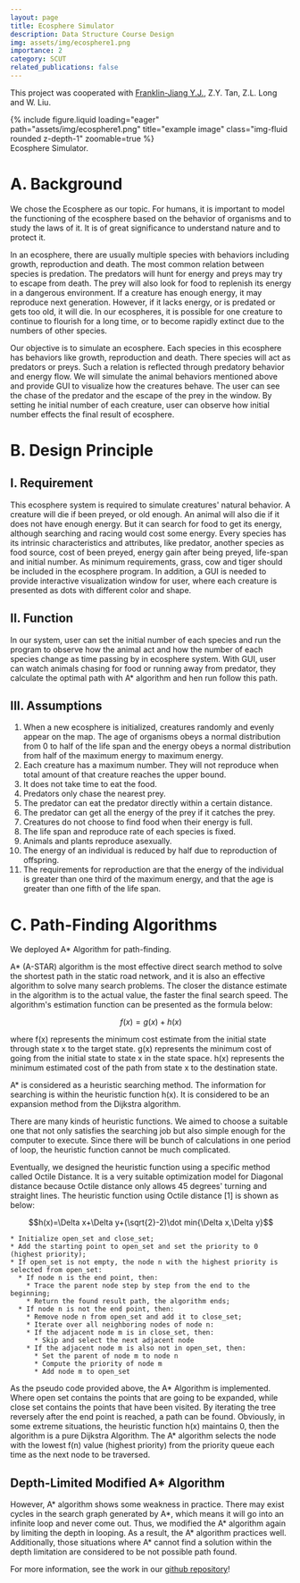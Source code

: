 ```yaml
---
layout: page
title: Ecosphere Simulator
description: Data Structure Course Design
img: assets/img/ecosphere1.png
importance: 2
category: SCUT
related_publications: false
---
```


This project was cooperated with <a href='https://github.com/Franklin-Jiang'>Franklin-Jiang Y.J.</a>, Z.Y. Tan, Z.L. Long and W. Liu.

<div class="row">
    <div class="col-sm mt-3 mt-md-0">
        {% include figure.liquid loading="eager" path="assets/img/ecosphere1.png" title="example image" class="img-fluid rounded z-depth-1" zoomable=true %}
    </div>
</div>
<div class="caption">
    Ecosphere Simulator.
</div>

# A. Background
We chose the Ecosphere as our topic. For humans, it is important to model the functioning of the ecosphere based on the behavior of organisms and to study the laws of it. It is of great significance to understand nature and to protect it.

In an ecosphere, there are usually multiple species with behaviors including growth, reproduction and death. The most common relation between species is predation. The predators will hunt for energy and preys may try to escape from death. The prey will also look for food to replenish its energy in a dangerous environment. If a creature has enough energy, it may reproduce next generation. However, if it lacks energy, or is predated or gets too old, it will die. In our ecospheres, it is possible for one creature to continue to flourish for a long time, or to become rapidly extinct due to the numbers of other species.

Our objective is to simulate an ecosphere. Each species in this ecosphere has behaviors like growth, reproduction and death. There species will act as predators or preys. Such a relation is reflected through predatory behavior and energy flow. We will simulate the animal behaviors mentioned above and provide GUI to visualize how the creatures behave. The user can see the chase of the predator and the escape of the prey in the window. By setting he initial number of each creature, user can observe how initial number effects the final result of ecosphere.

# B.	Design Principle

## I.	Requirement 

This ecosphere system is required to simulate creatures' natural behavior. A creature will die if been preyed, or old enough. An animal will also die if it does not have enough energy. But it can search for food to get its energy, although searching and racing would cost some energy. Every species has its intrinsic characteristics and attributes, like predator, another species as food source, cost of been preyed, energy gain after being preyed, life-span and initial number. As minimum requirements, grass, cow and tiger should be included in the ecosphere program. In addition, a GUI is needed to provide interactive visualization window for user, where each creature is presented as dots with different color and shape.

## II.	Function 

In our system, user can set the initial number of each species and run the program to observe how the animal act and how the number of each species change as time passing by in ecosphere system. With GUI, user can watch animals chasing for food or running away from predator, they calculate the optimal path with A* algorithm and hen run follow this path.

## III.	Assumptions

1.	When a new ecosphere is initialized, creatures randomly and evenly appear on the map. The age of organisms obeys a normal distribution from 0 to half of the life span and the energy obeys a normal distribution from half of the maximum energy to maximum energy. 
2.	Each creature has a maximum number. They will not reproduce when total amount of that creature reaches the upper bound.
3.	It does not take time to eat the food. 
4.	Predators only chase the nearest prey. 
5.	The predator can eat the predator directly within a certain distance. 
6.	The predator can get all the energy of the prey if it catches the prey. 
7.	Creatures do not choose to find food when their energy is full. 
8.	The life span and reproduce rate of each species is fixed. 
9.	Animals and plants reproduce asexually. 
10.	The energy of an individual is reduced by half due to reproduction of offspring. 
11.	The requirements for reproduction are that the energy of the individual is greater than one third of the maximum energy, and that the age is greater than one fifth of the life span.

# C. Path-Finding Algorithms

We deployed A* Algorithm for path-finding.

A* (A-STAR) algorithm is the most effective direct search method to solve the shortest path in the static road network, and it is also an effective algorithm to solve many search problems. The closer the distance estimate in the algorithm is to the actual value, the faster the final search speed. The algorithm's estimation function can be presented as the formula below:

$$f(x) = g(x)+h(x)$$

where f(x) represents the minimum cost estimate from the initial state through state x to the target state. g(x) represents the minimum cost of going from the initial state to state x in the state space. h(x) represents the minimum estimated cost of the path from state x to the destination state. 

A* is considered as a heuristic searching method. The information for searching is within the heuristic function h(x). It is considered to be an expansion method from the Dijkstra algorithm. 

There are many kinds of heuristic functions. We aimed to choose a suitable one that not only satisfies the searching job but also simple enough for the computer to execute. Since there will be bunch of calculations in one period of loop, the heuristic function cannot be much complicated. 

Eventually, we designed the heuristic function using a specific method called Octile Distance. It is a very suitable optimization model for Diagonal distance because Octile distance only allows 45 degrees' turning and straight lines. The heuristic function using Octile distance [1] is shown as below:

$$h(x)=\Delta x+\Delta y+(\sqrt{2}-2)\dot min{\Delta x,\Delta y}$$

```Shell
* Initialize open_set and close_set;
* Add the starting point to open_set and set the priority to 0 (highest priority);
* If open_set is not empty, the node n with the highest priority is selected from open_set:
  * If node n is the end point, then:
    * Trace the parent node step by step from the end to the beginning;
    * Return the found result path, the algorithm ends;
  * If node n is not the end point, then:
    * Remove node n from open_set and add it to close_set;
    * Iterate over all neighboring nodes of node n:
    * If the adjacent node m is in close_set, then:
      * Skip and select the next adjacent node
    * If the adjacent node m is also not in open_set, then:
      * Set the parent of node m to node n
      * Compute the priority of node m
      * Add node m to open_set
```

As the pseudo code provided above, the A* Algorithm is implemented. Where open set contains the points that are going to be expanded, while close set contains the points that have been visited. By iterating the tree reversely after the end point is reached, a path can be found. Obviously, in some extreme situations, the heuristic function h(x) maintains 0, then the algorithm is a pure Dijkstra Algorithm. The A* algorithm selects the node with the lowest f(n) value (highest priority) from the priority queue each time as the next node to be traversed.

## Depth-Limited Modified A* Algorithm
However, A* algorithm shows some weakness in practice. There may exist cycles in the search graph generated by A*, which means it will go into an infinite loop and never come out. Thus, we modified the A* algorithm again by limiting the depth in looping. As a result, the A* algorithm practices well. Additionally, those situations where A* cannot find a solution within the depth limitation are considered to be not possible path found.

For more information, see the work in our <a href='https://github.com/Leikrit/Ecosphere-Simulator'>github repository</a>!
